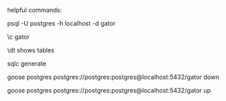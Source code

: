 helpful commands:

psql -U postgres -h localhost -d gator

\c gator

\dt shows tables

sqlc generate


goose postgres postgres://postgres:postgres@localhost:5432/gator down

goose postgres postgres://postgres:postgres@localhost:5432/gator up